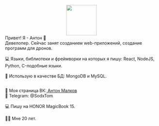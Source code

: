 <div id="header" align="center">
  <img src="https://media.giphy.com/media/M9gbBd9nbDrOTu1Mqx/giphy.gif" width="100"/>
</div>
Привет! Я - Антон 👋
<br>
Девелопер. Сейчас занят созданием web-приложений, создание программ для дронов.
<br>
<br>
💻 Языки, библиотеки и фреймворки на которых я пишу: React, NodeJS, Python, C-подобные языки.
<br>
<br>
🔧 Использую в качестве БД: MongoDB и MySQL.
<br>
<br>

👋 Моя страница ВК:<a href= "https://vk.ru/malkovsodx"> Антон Малков</a>
<br>
💬 Telegram: @SodxTom
<br>
<br>
💻 Пишу на HONOR MagicBook 15.
<br>
<br>
💁‍♂️ Мне 20 лет.
